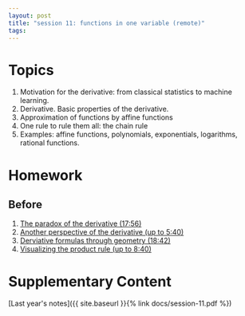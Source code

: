 ```yaml
---
layout: post
title: "session 11: functions in one variable (remote)"
tags:
---
```


# Topics

1. Motivation for the derivative: from classical statistics to machine learning.
2. Derivative. Basic properties of the derivative. 
3. Approximation of functions by affine functions
4. One rule to rule them all: the chain rule
5. Examples: affine functions, polynomials, exponentials, logarithms, rational functions.


# Homework

## Before

1. [The paradox of the derivative (17:56)](https://www.youtube.com/watch?v=9vKqVkMQHKk)
2. [Another perspective of the derivative (up to 5:40)](https://www.youtube.com/watch?v=CfW845LNObM)
3. [Derviative formulas through geometry (18:42)](https://www.youtube.com/watch?v=S0_qX4VJhMQ)
4. [Visualizing the product rule (up to 8:40)](https://www.youtube.com/watch?v=YG15m2VwSjA)

# Supplementary Content

[Last year's notes]({{ site.baseurl }}{% link docs/session-11.pdf  %})

